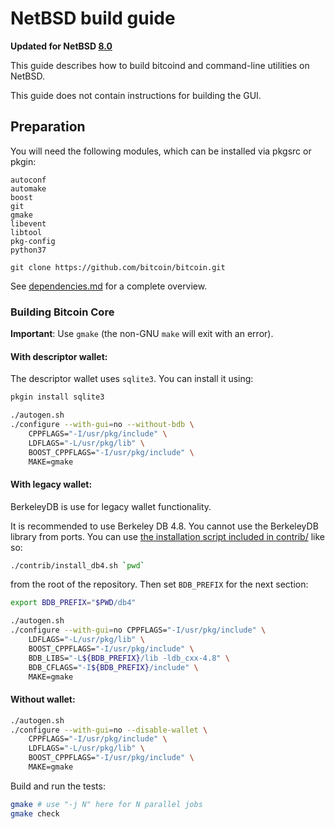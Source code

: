NetBSD build guide
======================
**Updated for NetBSD [8.0](https://www.netbsd.org/releases/formal-8/NetBSD-8.0.html)**

This guide describes how to build bitcoind and command-line utilities on NetBSD.

This guide does not contain instructions for building the GUI.

Preparation
-------------

You will need the following modules, which can be installed via pkgsrc or pkgin:

```
autoconf
automake
boost
git
gmake
libevent
libtool
pkg-config
python37

git clone https://github.com/bitcoin/bitcoin.git
```

See [dependencies.md](dependencies.md) for a complete overview.

### Building Bitcoin Core

**Important**: Use `gmake` (the non-GNU `make` will exit with an error).

#### With descriptor wallet:

The descriptor wallet uses `sqlite3`. You can install it using:
```bash
pkgin install sqlite3
```

```bash
./autogen.sh
./configure --with-gui=no --without-bdb \
    CPPFLAGS="-I/usr/pkg/include" \
    LDFLAGS="-L/usr/pkg/lib" \
    BOOST_CPPFLAGS="-I/usr/pkg/include" \
    MAKE=gmake
```

#### With legacy wallet:

BerkeleyDB is use for legacy wallet functionality.

It is recommended to use Berkeley DB 4.8. You cannot use the BerkeleyDB library
from ports.
You can use [the installation script included in contrib/](/contrib/install_db4.sh) like so:

```bash
./contrib/install_db4.sh `pwd`
```

from the root of the repository. Then set `BDB_PREFIX` for the next section:

```bash
export BDB_PREFIX="$PWD/db4"
```

```bash
./autogen.sh
./configure --with-gui=no CPPFLAGS="-I/usr/pkg/include" \
    LDFLAGS="-L/usr/pkg/lib" \
    BOOST_CPPFLAGS="-I/usr/pkg/include" \
    BDB_LIBS="-L${BDB_PREFIX}/lib -ldb_cxx-4.8" \
    BDB_CFLAGS="-I${BDB_PREFIX}/include" \
    MAKE=gmake
```

#### Without wallet:
```bash
./autogen.sh
./configure --with-gui=no --disable-wallet \
    CPPFLAGS="-I/usr/pkg/include" \
    LDFLAGS="-L/usr/pkg/lib" \
    BOOST_CPPFLAGS="-I/usr/pkg/include" \
    MAKE=gmake
```

Build and run the tests:
```bash
gmake # use "-j N" here for N parallel jobs
gmake check
```
